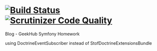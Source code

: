 [![Build Status](https://travis-ci.org/maximzh/Blog.svg?branch=develop)](https://travis-ci.org/maximzh/Blog) [![Scrutinizer Code Quality](https://scrutinizer-ci.com/g/maximzh/Blog/badges/quality-score.png?b=develop)](https://scrutinizer-ci.com/g/maximzh/Blog/?branch=develop)
====
Blog - GeekHub Symfony Homework

using DoctrineEventSubscriber instead of StofDoctrineExtensionsBundle

